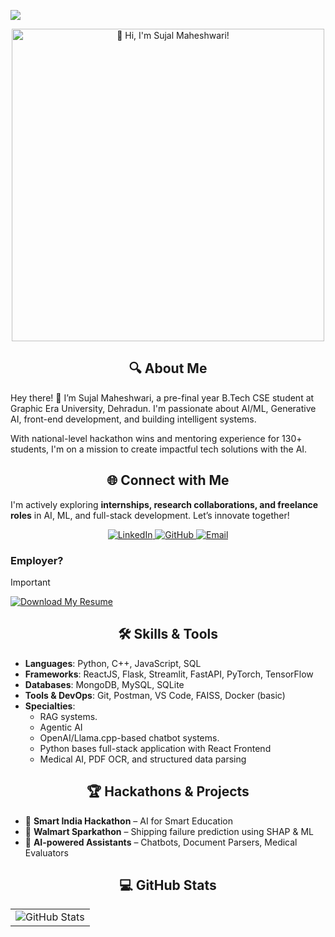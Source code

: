 <!--
  Hey there, I'm Sujal Maheshwari!
  Happy to see you here exploring my README code

  You may also want to connect with me at https://linkedin.com/in/sujal-maheshwari :))
-->

![](https://capsule-render.vercel.app/api?type=waving&color=40C463&height=120&section=header)

<div align="center">
  <img src="https://readme-typing-svg.herokuapp.com?font=Montserrat&weight=500&size=30&duration=4500&pause=500&color=FFF&center=true&vCenter=true&width=500&lines=👋+Hi%2C+I'm+Sujal+Maheshwari!" alt="👋 Hi, I'm Sujal Maheshwari!" width="500">
</div>

## <div align="center">🔍 About Me</div>
Hey there! 👋 I’m Sujal Maheshwari, a pre-final year B.Tech CSE student at Graphic Era University, Dehradun. I'm passionate about AI/ML, Generative AI, front-end development, and building intelligent systems.

With national-level hackathon wins and mentoring experience for 130+ students, I'm on a mission to create impactful tech solutions with the AI.

## <div align="center">🌐 Connect with Me</div>
I'm actively exploring **internships, research collaborations, and freelance roles** in AI, ML, and full-stack development. Let’s innovate together!

<div align="center">
  <a href="https://www.linkedin.com/in/sujal-maheshwari/" target="_blank">
    <img src="https://img.shields.io/badge/LinkedIn-%230A66C2?style=for-the-badge&logo=linkedin&logoColor=white" alt="LinkedIn">
  </a>

  <a href="https://github.com/sujal-maheshwari2004" target="_blank">
    <img src="https://img.shields.io/badge/GitHub-%23121011?style=for-the-badge&logo=github&logoColor=white" alt="GitHub">
  </a>

  <a href="mailto:sujalmaheshwari07@gmail.com" target="_blank">
    <img src="https://img.shields.io/badge/Email-%23D44638?style=for-the-badge&logo=gmail&logoColor=white" alt="Email">
  </a>
</div>

### Employer?
> [!IMPORTANT]
> <a href="https://drive.google.com/file/d/1aF30dsNapTSQy1i8iReLbDY8JrIC3NPB/view?usp=drivesdk" download><img src="https://img.shields.io/badge/Download_My_Resume-%238957E5?style=for-the-badge" alt="Download My Resume" /></a>

## <div align="center">🛠️ Skills & Tools</div>

- **Languages**: Python, C++, JavaScript, SQL  
- **Frameworks**: ReactJS, Flask, Streamlit, FastAPI, PyTorch, TensorFlow  
- **Databases**: MongoDB, MySQL, SQLite  
- **Tools & DevOps**: Git, Postman, VS Code, FAISS, Docker (basic)  
- **Specialties**:  
  - RAG systems.
  - Agentic AI  
  - OpenAI/Llama.cpp-based chatbot systems.
  - Python bases full-stack application with React Frontend 
  - Medical AI, PDF OCR, and structured data parsing  

## <div align="center">🏆 Hackathons & Projects</div>

- 🥇 **Smart India Hackathon** – AI for Smart Education  
- 🏅 **Walmart Sparkathon** – Shipping failure prediction using SHAP & ML  
- 🤖 **AI-powered Assistants** – Chatbots, Document Parsers, Medical Evaluators  

## <div align="center">💻 GitHub Stats</div>

<table align="center" width="100%" height="100%" style="border: 0;">
  <tr>
    <td><img style="border: 0;" src="https://github-profile-summary-cards.vercel.app/api/cards/profile-details?username=sujal-maheshwari2004&theme=github_dark" alt="GitHub Stats" /></td>
  </tr>
</table>

<table align="center" width="100%" height="100%" style="border: 0;">
  <tr>
    <td><img src="https://github-profile-summary-cards.vercel.app/api/cards/stats?username=sujal-maheshwari2004&theme=github_dark" alt="GitHub Stats" /></td>
    <td><img src="https://github-profile-summary-cards.vercel.app/api/cards/productive-time?username=sujal-maheshwari2004&theme=github_dark" alt="Productive Time" /></td>
    <td><img style="height: 200px;" src="https://github-readme-stats.vercel.app/api/top-langs?username=sujal-maheshwari2004&layout=compact&theme=github_dark&border_color=2E343B&border_radius=6&title_color=0366D6&langs_count=10" alt="Top Languages" /></td>
  </tr>
</table>

![](https://capsule-render.vercel.app/api?type=waving&color=40C463&height=120&section=footer)
